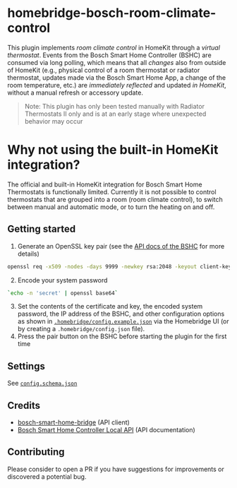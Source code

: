 # homebridge-bosch-room-climate-control

This plugin implements *room climate control* in HomeKit through a *virtual thermostat*. Events from the Bosch Smart Home Controller (BSHC) are consumed via long polling, which means that all *changes* also from outside of HomeKit (e.g., physical control of a room thermostat or radiator thermostat, updates made via the Bosch Smart Home App, a change of the room temperature, etc.) are *immediately reflected* and updated *in HomeKit*, without a manual refresh or accessory update.

> Note: This plugin has only been tested manually with Radiator Thermostats II only and is at an early stage where unexpected behavior may occur

# Why not using the built-in HomeKit integration?

The official and built-in HomeKit integration for Bosch Smart Home Thermostats is functionally limited. Currently it is not possible to control thermostats that are grouped into a room (room climate control), to switch between manual and automatic mode, or to turn the heating on and off.

## Getting started

1. Generate an OpenSSL key pair (see the [API docs of the BSHC](https://github.com/BoschSmartHome/bosch-shc-api-docs/tree/master/postman#import-the-collection-the-environment-the-certificate-and-the-key-into-postman) for more details)
```sh
openssl req -x509 -nodes -days 9999 -newkey rsa:2048 -keyout client-key.pem -out client-cert.pem
```
2. Encode your system password
```sh
`echo -n 'secret' | openssl base64`
```
3. Set the contents of the certificate and key, the encoded system password, the IP address of the BSHC, and other configuration options as shown in [`.homebridge/config.example.json`](.homebridge/config.example.json) via the Homebridge UI (or by creating a `.homebridge/config.json` file).
4. Press the pair button on the BSHC before starting the plugin for the first time

## Settings

See [`config.schema.json`](config.schema.json)

## Credits

- [bosch-smart-home-bridge](https://github.com/holomekc/bosch-smart-home-bridge) (API client)
- [Bosch Smart Home Controller Local API](https://github.com/BoschSmartHome/bosch-shc-api-docs) (API documentation)

## Contributing

Please consider to open a PR if you have suggestions for improvements or discovered a potential bug.

